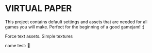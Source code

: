 VIRTUAL PAPER
=============


This project contains default settings and assets that are needed for all games you will make.
Perfect for the beginning of a good gamejam! :)


Force text assets.
Simple textures


name test: 📝